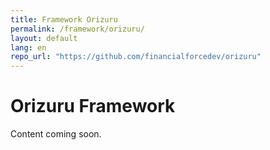 ```yaml
---
title: Framework Orizuru
permalink: /framework/orizuru/
layout: default
lang: en
repo_url: "https://github.com/financialforcedev/orizuru"
---
```


# Orizuru Framework

Content coming soon.
